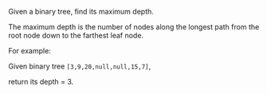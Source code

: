 
Given a binary tree, find its maximum depth.

The maximum depth is the number of nodes along the longest path from the root node down to the farthest leaf node.

For example:<br />
Given binary tree `[3,9,20,null,null,15,7]`,

return its depth = 3.
